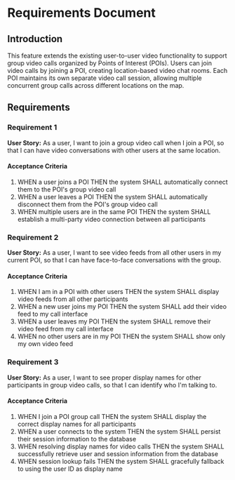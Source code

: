 # Requirements Document

## Introduction

This feature extends the existing user-to-user video functionality to support group video calls organized by Points of Interest (POIs). Users can join video calls by joining a POI, creating location-based video chat rooms. Each POI maintains its own separate video call session, allowing multiple concurrent group calls across different locations on the map.

## Requirements

### Requirement 1

**User Story:** As a user, I want to join a group video call when I join a POI, so that I can have video conversations with other users at the same location.

#### Acceptance Criteria

1. WHEN a user joins a POI THEN the system SHALL automatically connect them to the POI's group video call
2. WHEN a user leaves a POI THEN the system SHALL automatically disconnect them from the POI's group video call
3. WHEN multiple users are in the same POI THEN the system SHALL establish a multi-party video connection between all participants

### Requirement 2

**User Story:** As a user, I want to see video feeds from all other users in my current POI, so that I can have face-to-face conversations with the group.

#### Acceptance Criteria

1. WHEN I am in a POI with other users THEN the system SHALL display video feeds from all other participants
2. WHEN a new user joins my POI THEN the system SHALL add their video feed to my call interface
3. WHEN a user leaves my POI THEN the system SHALL remove their video feed from my call interface
4. WHEN no other users are in my POI THEN the system SHALL show only my own video feed

### Requirement 3

**User Story:** As a user, I want to see proper display names for other participants in group video calls, so that I can identify who I'm talking to.

#### Acceptance Criteria

1. WHEN I join a POI group call THEN the system SHALL display the correct display names for all participants
2. WHEN a user connects to the system THEN the system SHALL persist their session information to the database
3. WHEN resolving display names for video calls THEN the system SHALL successfully retrieve user and session information from the database
4. WHEN session lookup fails THEN the system SHALL gracefully fallback to using the user ID as display name

